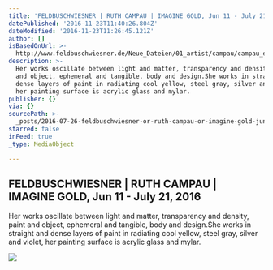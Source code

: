 ```yaml
---
title: 'FELDBUSCHWIESNER | RUTH CAMPAU | IMAGINE GOLD, Jun 11 - July 21, 2016'
datePublished: '2016-11-23T11:40:26.804Z'
dateModified: '2016-11-23T11:26:45.121Z'
author: []
isBasedOnUrl: >-
  http://www.feldbuschwiesner.de/Neue_Dateien/01_artist/campau/campau_exhibitions/campau_IMAGINE_GOLD_2016.html
description: >-
  Her works oscillate between light and matter, transparency and density, paint
  and object, ephemeral and tangible, body and design.She works in straight and
  dense layers of paint in radiating cool yellow, steel gray, silver and violet,
  her painting surface is acrylic glass and mylar.
publisher: {}
via: {}
sourcePath: >-
  _posts/2016-07-26-feldbuschwiesner-or-ruth-campau-or-imagine-gold-jun-11-july.md
starred: false
inFeed: true
_type: MediaObject

---
```

<article style=""><h1>FELDBUSCHWIESNER | RUTH CAMPAU | IMAGINE GOLD, Jun 11 - July 21, 2016</h1><p>Her works oscillate between light and matter, transparency and density, paint and object, ephemeral and tangible, body and design.She works in straight and dense layers of paint in radiating cool yellow, steel gray, silver and violet, her painting surface is acrylic glass and mylar.</p><img src="http://www.feldbuschwiesner.de/kunstagenten011004.data/SmartObjects/_ausstellung/2016_Ausstellungen/2016_Ruth%20Campau/RC_install_09_800.jpg" /></article>
